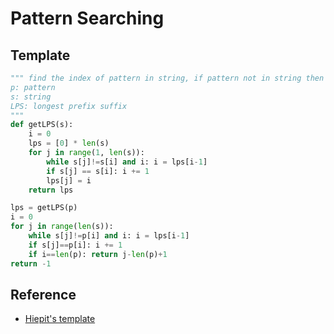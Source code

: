 # Pattern Searching

## Template

``` py
""" find the index of pattern in string, if pattern not in string then return -1
p: pattern
s: string
LPS: longest prefix suffix
"""
def getLPS(s):
    i = 0
    lps = [0] * len(s)
    for j in range(1, len(s)):
        while s[j]!=s[i] and i: i = lps[i-1]
        if s[j] == s[i]: i += 1
        lps[j] = i
    return lps

lps = getLPS(p)
i = 0
for j in range(len(s)):
    while s[j]!=p[i] and i: i = lps[i-1]
    if s[j]==p[i]: i += 1
    if i==len(p): return j-len(p)+1
return -1
```

## Reference

- [Hiepit's template](https://leetcode.com/problems/subtree-of-another-tree/discuss/474425/JavaPython-2-solutions%3A-Naive-Serialize-in-Preorder-then-KMP-O(M%2BN)-Clean-and-Concise)
